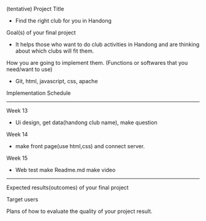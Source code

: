 
(tentative) Project Title
- Find the right club for you in Handong

Goal(s) of your final project
- It helps those who want to do club activities in Handong and are thinking about which clubs will fit them.

How you are going to implement them. (Functions or softwares that you need/want to use)
- Git, html, javascript, css, apache

Implementation Schedule

---

Week 13
- Ui design, get data(handong club name), make question

Week 14
- make front page(use html,css) and connect server.

Week 15
- Web test
make Readme.md
make video

---

Expected results(outcomes) of your final project

Target users

Plans of how to evaluate the quality of your project result.


